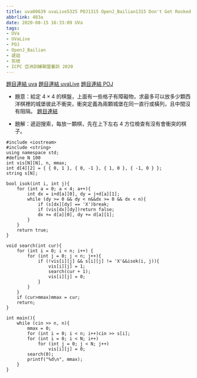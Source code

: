 ```yaml
---
title: uva00639 uvaLive5325 POJ1315 OpenJ_Bailian1315 Don't Get Rooked
abbrlink: 483a
date: 2020-08-15 16:33:09 UVa
tags:
- UVa
- UVaLive
- POJ
- OpenJ_Bailian
- 遞迴
- 剪枝
- ICPC 亞洲訓練聯盟暑訓 2020
---
```

[題目連結 uva](https://onlinejudge.org/index.php?option=com_onlinejudge&Itemid=8&page=show_problem&problem=580)
[題目連結 uvaLive](https://icpcarchive.ecs.baylor.edu/index.php?option=com_onlinejudge&Itemid=8&page=show_problem&problem=3326)
[題目連結 POJ](http://poj.org/problem?id=1315)
* 題意：給定 $4\times 4$ 的棋盤，上面有一些格子有障礙物，求最多可以放多少顆西洋棋裡的城堡彼此不衝突，衝突定義為兩顆城堡在同一直行或橫列，且中間沒有阻隔。
[題目連結]()
<!-- more -->
* 題解：遞迴搜索，每放一顆棋，先在上下左右 4 方位檢查有沒有會衝突的棋子。
```cpp=
#include <iostream>
#include <string>
using namespace std;
#define N 100
int vis[N][N], n, mmax;
int d[4][2] = { { 0, 1 }, { 0, -1 }, { 1, 0 }, { -1, 0 } };
string s[N];

bool isok(int i, int j){
	for (int a = 0; a < 4; a++){
		int dx = i+d[a][0], dy = j+d[a][1];
		while (dy >= 0 && dy < n&&dx >= 0 && dx < n){
			if (s[dx][dy] == 'X')break;
			if (vis[dx][dy])return false;
			dx += d[a][0], dy += d[a][1];
		}
	}
	return true;
}

void search(int cur){
	for (int i = 0; i < n; i++) {
		for (int j = 0; j < n; j++){
			if (!vis[i][j] && s[i][j] != 'X'&&isok(i, j)){
				vis[i][j] = 1;
				search(cur + 1);
				vis[i][j] = 0;
			}
		}
	}
	if (cur>mmax)mmax = cur;
	return;
}

int main(){
	while (cin >> n, n){
		mmax = 0;
		for (int i = 0; i < n; i++)cin >> s[i];
		for (int i = 0; i < N; i++)
			for (int j = 0; j < N; j++)
				vis[i][j] = 0;
 		search(0);
		printf("%d\n", mmax);
	}
}
```